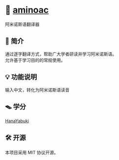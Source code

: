 # 🫧 [aminoac](https://aminoac.lzzz.ink)
阿米诺斯语翻译器

## 📝 简介
通过逐字翻译方式，帮助广大学者研读并学习阿米诺斯语。  
允许基于学习目的的常规使用。

## 💡 功能说明
输入中文，转化为阿米诺斯语读音

## 🪤 学分
[HanaYabuki](https://github.com/HanaYabuki/aminoac)

## 🛠 开源
本项目采用 MIT 协议开源。
